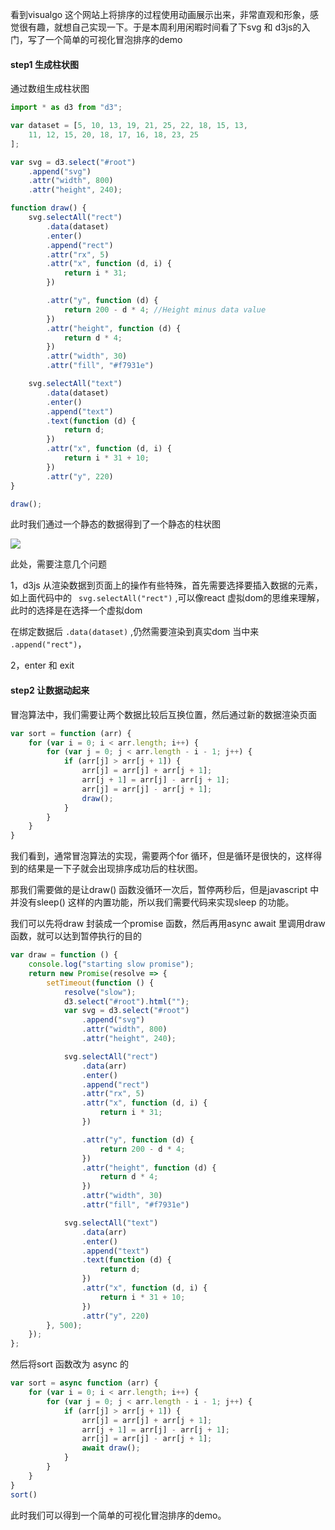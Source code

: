 看到visualgo 这个网站上将排序的过程使用动画展示出来，非常直观和形象，感觉很有趣，就想自己实现一下。于是本周利用闲暇时间看了下svg 和 d3js的入门，写了一个简单的可视化冒泡排序的demo



#### step1 生成柱状图

通过数组生成柱状图

```js
import * as d3 from "d3";

var dataset = [5, 10, 13, 19, 21, 25, 22, 18, 15, 13,
    11, 12, 15, 20, 18, 17, 16, 18, 23, 25
];

var svg = d3.select("#root")
    .append("svg")
    .attr("width", 800)
    .attr("height", 240);

function draw() {
    svg.selectAll("rect")
        .data(dataset)
        .enter()
        .append("rect")
        .attr("rx", 5)
        .attr("x", function (d, i) {
            return i * 31; 
        })

        .attr("y", function (d) {
            return 200 - d * 4; //Height minus data value
        })
        .attr("height", function (d) {
            return d * 4;
        })
        .attr("width", 30)
        .attr("fill", "#f7931e")

    svg.selectAll("text")
        .data(dataset)
        .enter()
        .append("text")
        .text(function (d) {
            return d;
        })
        .attr("x", function (d, i) {
            return i * 31 + 10; 
        })
        .attr("y", 220)
}

draw();
```



此时我们通过一个静态的数据得到了一个静态的柱状图

![](https://ws4.sinaimg.cn/large/006tNc79ly1g2273485moj312o0dmmy9.jpg)

此处，需要注意几个问题

1，d3js 从渲染数据到页面上的操作有些特殊，首先需要选择要插入数据的元素，如上面代码中的 ` svg.selectAll("rect")` ,可以像react 虚拟dom的思维来理解，此时的选择是在选择一个虚拟dom

在绑定数据后 `.data(dataset)` ,仍然需要渲染到真实dom 当中来 ` .append("rect")`，

2，enter 和 exit 





#### step2 让数据动起来

冒泡算法中，我们需要让两个数据比较后互换位置，然后通过新的数据渲染页面

```js
var sort = function (arr) {
    for (var i = 0; i < arr.length; i++) {
        for (var j = 0; j < arr.length - i - 1; j++) {
            if (arr[j] > arr[j + 1]) {
                arr[j] = arr[j] + arr[j + 1];
                arr[j + 1] = arr[j] - arr[j + 1];
                arr[j] = arr[j] - arr[j + 1];
                draw();
            }
        }
    }
}
```



我们看到，通常冒泡算法的实现，需要两个for 循环，但是循环是很快的，这样得到的结果是一下子就会出现排序成功后的柱状图。

那我们需要做的是让draw() 函数没循环一次后，暂停两秒后，但是javascript 中并没有sleep() 这样的内置功能，所以我们需要代码来实现sleep 的功能。

我们可以先将draw 封装成一个promise 函数，然后再用async await 里调用draw 函数，就可以达到暂停执行的目的

```js
var draw = function () {
    console.log("starting slow promise");
    return new Promise(resolve => {
        setTimeout(function () {
            resolve("slow");
            d3.select("#root").html("");
            var svg = d3.select("#root")
                .append("svg")
                .attr("width", 800)
                .attr("height", 240);

            svg.selectAll("rect")
                .data(arr)
                .enter()
                .append("rect")
                .attr("rx", 5)
                .attr("x", function (d, i) {
                    return i * 31; 
                })

                .attr("y", function (d) {
                    return 200 - d * 4; 
                })
                .attr("height", function (d) {
                    return d * 4;
                })
                .attr("width", 30)
                .attr("fill", "#f7931e")

            svg.selectAll("text")
                .data(arr)
                .enter()
                .append("text")
                .text(function (d) {
                    return d;
                })
                .attr("x", function (d, i) {
                    return i * 31 + 10; 
                })
                .attr("y", 220)
        }, 500);
    });
};
```

然后将sort 函数改为 async 的

```js
var sort = async function (arr) {
    for (var i = 0; i < arr.length; i++) {
        for (var j = 0; j < arr.length - i - 1; j++) {
            if (arr[j] > arr[j + 1]) {
                arr[j] = arr[j] + arr[j + 1];
                arr[j + 1] = arr[j] - arr[j + 1];
                arr[j] = arr[j] - arr[j + 1];
                await draw();
            }
        }
    }
}
sort()
```

此时我们可以得到一个简单的可视化冒泡排序的demo。